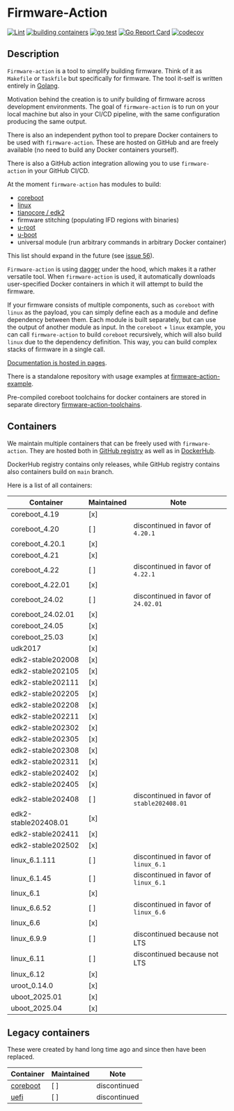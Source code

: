 # Firmware-Action

[![Lint](https://github.com/9elements/firmware-action/actions/workflows/lint.yml/badge.svg)](https://github.com/9elements/firmware-action/actions/workflows/lint.yml)
[![building containers](https://github.com/9elements/firmware-action/actions/workflows/docker-build-and-test.yml/badge.svg)](https://github.com/9elements/firmware-action/actions/workflows/docker-build-and-test.yml)
[![go test](https://github.com/9elements/firmware-action/actions/workflows/go-test.yml/badge.svg)](https://github.com/9elements/firmware-action/actions/workflows/go-test.yml)
[![Go Report Card](https://goreportcard.com/badge/github.com/9elements/firmware-action/cmd/firmware-action)](https://goreportcard.com/report/github.com/9elements/firmware-action/cmd/firmware-action)
[![codecov](https://codecov.io/gh/9elements/firmware-action/graph/badge.svg?token=FDWKRAJIJ0)](https://codecov.io/gh/9elements/firmware-action)


## Description

`Firmware-action` is a tool to simplify building firmware. Think of it as `Makefile` or `Taskfile` but specifically for firmware. The tool it-self is written entirely in [Golang](https://go.dev/).

Motivation behind the creation is to unify building of firmware across development environments. The goal of `firmware-action` is to run on your local machine but also in your CI/CD pipeline, with the same configuration producing the same output.

There is also an independent python tool to prepare Docker containers to be used with `firmware-action`. These are hosted on GitHub and are freely available (no need to build any Docker containers yourself).

There is also a GitHub action integration allowing you to use `firmware-action` in your GitHub CI/CD.

At the moment `firmware-action` has modules to build:
- [coreboot](https://coreboot.org/)
- [linux](https://www.kernel.org/)
- [tianocore / edk2](https://www.tianocore.org/)
- firmware stitching (populating IFD regions with binaries)
- [u-root](https://github.com/u-root/u-root)
- [u-boot](https://docs.u-boot.org/en/latest/index.html)
- universal module (run arbitrary commands in arbitrary Docker container)

This list should expand in the future (see [issue 56](https://github.com/9elements/firmware-action/issues/56)).

`Firmware-action` is using [dagger](https://docs.dagger.io/) under the hood, which makes it a rather versatile tool. When `firmware-action` is used, it automatically downloads user-specified Docker containers in which it will attempt to build the firmware.

If your firmware consists of multiple components, such as `coreboot` with `linux` as the payload, you can simply define each as a module and define dependency between them. Each module is built separately, but can use the output of another module as input. In the `coreboot` + `linux` example, you can call `firmware-action` to build `coreboot` recursively, which will also build `linux` due to the dependency definition. This way, you can build complex stacks of firmware in a single call.

[Documentation is hosted in pages](https://9elements.github.io/firmware-action/).

There is a standalone repository with usage examples at [firmware-action-example](https://github.com/9elements/firmware-action-example).

Pre-compiled coreboot toolchains for docker containers are stored in separate directory [firmware-action-toolchains](https://github.com/9elements/firmware-action-toolchains).


## Containers

We maintain multiple containers that can be freely used with `firmware-action`. They are hosted both in [GitHub registry](https://github.com/orgs/9elements/packages?repo_name=firmware-action) as well as in [DockerHub](https://hub.docker.com/u/9elementscyberops).

DockerHub registry contains only releases, while GitHub registry contains also containers build on `main` branch.

Here is a list of all containers:

| Container            | Maintained | Note                                       |
| -------------------- | ---------- | ------------------------------------------ |
| coreboot_4.19        | [x]        |                                            |
| coreboot_4.20        | [ ]        | discontinued in favor of `4.20.1`          |
| coreboot_4.20.1      | [x]        |                                            |
| coreboot_4.21        | [x]        |                                            |
| coreboot_4.22        | [ ]        | discontinued in favor of `4.22.1`          |
| coreboot_4.22.01     | [x]        |                                            |
| coreboot_24.02       | [ ]        | discontinued in favor of `24.02.01`        |
| coreboot_24.02.01    | [x]        |                                            |
| coreboot_24.05       | [x]        |                                            |
| coreboot_25.03       | [x]        |                                            |
| udk2017              | [x]        |                                            |
| edk2-stable202008    | [x]        |                                            |
| edk2-stable202105    | [x]        |                                            |
| edk2-stable202111    | [x]        |                                            |
| edk2-stable202205    | [x]        |                                            |
| edk2-stable202208    | [x]        |                                            |
| edk2-stable202211    | [x]        |                                            |
| edk2-stable202302    | [x]        |                                            |
| edk2-stable202305    | [x]        |                                            |
| edk2-stable202308    | [x]        |                                            |
| edk2-stable202311    | [x]        |                                            |
| edk2-stable202402    | [x]        |                                            |
| edk2-stable202405    | [x]        |                                            |
| edk2-stable202408    | [ ]        | discontinued in favor of `stable202408.01` |
| edk2-stable202408.01 | [x]        |                                            |
| edk2-stable202411    | [x]        |                                            |
| edk2-stable202502    | [x]        |                                            |
| linux_6.1.111        | [ ]        | discontinued in favor of `linux_6.1`       |
| linux_6.1.45         | [ ]        | discontinued in favor of `linux_6.1`       |
| linux_6.1            | [x]        |                                            |
| linux_6.6.52         | [ ]        | discontinued in favor of `linux_6.6`       |
| linux_6.6            | [x]        |                                            |
| linux_6.9.9          | [ ]        | discontinued because not LTS               |
| linux_6.11           | [ ]        | discontinued because not LTS               |
| linux_6.12           | [x]        |                                            |
| uroot_0.14.0         | [x]        |                                            |
| uboot_2025.01        | [x]        |                                            |
| uboot_2025.04        | [x]        |                                            |


## Legacy containers

These were created by hand long time ago and since then have been replaced.

| Container                                                                         | Maintained | Note         |
| --------------------------------------------------------------------------------- | ---------- | ------------ |
| [coreboot](https://github.com/orgs/9elements/packages/container/package/coreboot) | [ ]        | discontinued |
| [uefi](https://github.com/orgs/9elements/packages/container/package/uefi)         | [ ]        | discontinued |
